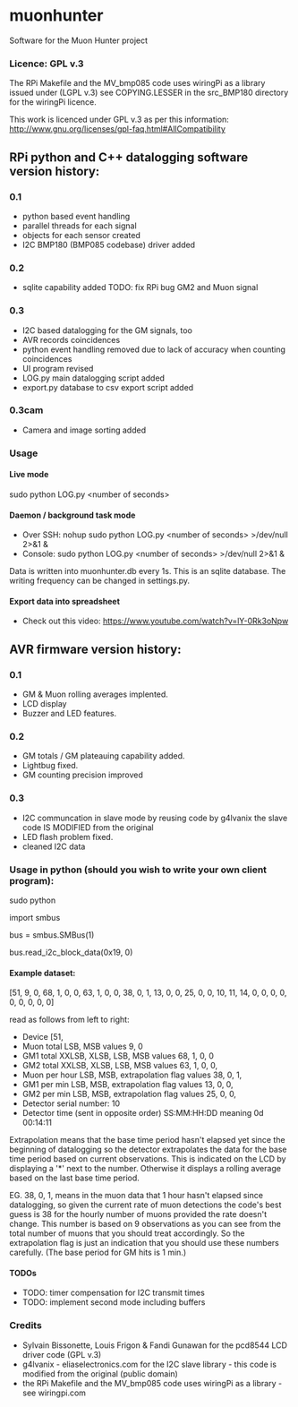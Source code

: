 # muonhunter
Software for the Muon Hunter project 

### Licence: GPL v.3

The RPi Makefile and the MV_bmp085 code uses wiringPi as a library
issued under (LGPL v.3) see COPYING.LESSER in the src_BMP180 directory 
for the wiringPi licence.

This work is licenced under GPL v.3 as per this information: 
http://www.gnu.org/licenses/gpl-faq.html#AllCompatibility

## RPi python and C++ datalogging software  version history:

### 0.1
- python based event handling
- parallel threads for each signal
- objects for each sensor created
- I2C BMP180 (BMP085 codebase) driver added

### 0.2
- sqlite capability added
TODO: fix RPi bug GM2 and Muon signal

### 0.3
- I2C based datalogging for the GM signals, too
- AVR records coincidences
- python event handling removed due to lack of accuracy when
counting coincidences
- UI program revised
- LOG.py main datalogging script added
- export.py database to csv export script added

### 0.3cam
- Camera and image sorting added

### Usage

#### Live mode
sudo python LOG.py \<number of seconds\>

#### Daemon / background task mode
- Over SSH: nohup sudo python LOG.py \<number of seconds\> >/dev/null 2>&1 &
- Console: sudo python LOG.py \<number of seconds\> >/dev/null 2>&1 &

Data is written into muonhunter.db every 1s. This is an sqlite database.
The writing frequency can be changed in settings.py.

#### Export data into spreadsheet
- Check out this video: https://www.youtube.com/watch?v=lY-0Rk3oNpw

## AVR firmware version history:

### 0.1
- GM & Muon rolling averages implented.
- LCD display
- Buzzer and LED features.

### 0.2 
- GM totals / GM plateauing capability added.
- Lightbug fixed.
- GM counting precision improved

### 0.3
- I2C communcation in slave mode by reusing code by g4lvanix
the slave code IS MODIFIED from the original
- LED flash problem fixed.
- cleaned I2C data

### Usage in python (should you wish to write your own client program):

sudo python

import smbus

bus = smbus.SMBus(1)

bus.read_i2c_block_data(0x19, 0)

#### Example dataset:

[51, 9, 0, 68, 1, 0, 0, 63, 1, 0, 0, 38, 0, 1, 13, 0, 0, 25, 0, 0, 10, 11, 14, 0, 0, 0, 0, 0, 0, 0, 0, 0]

read as follows from left to right:
- Device [51,
- Muon total LSB, MSB values 9, 0
- GM1 total XXLSB, XLSB, LSB, MSB values 68, 1, 0, 0
- GM2 total XXLSB, XLSB, LSB, MSB values 63, 1, 0, 0,
- Muon per hour LSB, MSB, extrapolation flag values  38, 0, 1,
- GM1 per min LSB, MSB, extrapolation flag values 13, 0, 0,
- GM2 per min LSB, MSB, extrapolation flag values 25, 0, 0,
- Detector serial number: 10
- Detector time  (sent in opposite order) SS:MM:HH:DD meaning 0d 00:14:11

Extrapolation means that the base time period hasn't elapsed yet since the beginning of datalogging so the
detector extrapolates the data for the base time period based on current observations.
This is indicated on the LCD by displaying a '*' next to the number.
Otherwise it displays a rolling average based on the last base time period.

EG. 38, 0, 1,
means in the muon data that 1 hour hasn't elapsed since datalogging, so given the current
rate of muon detections the code's best guess is 38 for the hourly number of muons
provided the rate doesn't change. This number is based on 9 observations as you can see from
the total number of muons that you should treat accordingly. 
So the extrapolation flag is just an indication that you should use these
numbers carefully. (The base period for GM hits is 1 min.)

#### TODOs
- TODO: timer compensation for I2C transmit times
- TODO: implement second mode including buffers

### Credits
- Sylvain Bissonette, Louis Frigon & Fandi Gunawan for the pcd8544 LCD driver code (GPL v.3)
- g4lvanix - eliaselectronics.com for the I2C slave library - this code
is modified from the original (public domain)
- the RPi Makefile and the MV_bmp085 code uses wiringPi as a library - see wiringpi.com
